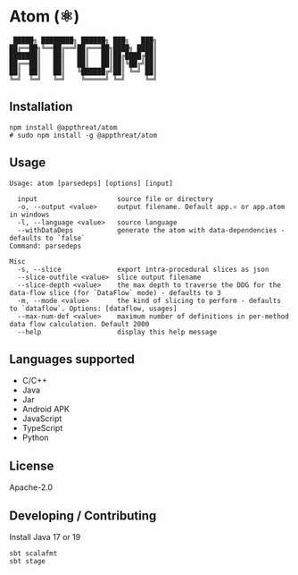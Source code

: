 # Atom (⚛)

```shell
 █████╗ ████████╗ ██████╗ ███╗   ███╗
██╔══██╗╚══██╔══╝██╔═══██╗████╗ ████║
███████║   ██║   ██║   ██║██╔████╔██║
██╔══██║   ██║   ██║   ██║██║╚██╔╝██║
██║  ██║   ██║   ╚██████╔╝██║ ╚═╝ ██║
╚═╝  ╚═╝   ╚═╝    ╚═════╝ ╚═╝     ╚═╝
```

## Installation

```shell
npm install @appthreat/atom
# sudo npm install -g @appthreat/atom
```

## Usage

```shell
Usage: atom [parsedeps] [options] [input]

  input                    source file or directory
  -o, --output <value>     output filename. Default app.⚛ or app.atom in windows
  -l, --language <value>   source language
  --withDataDeps           generate the atom with data-dependencies - defaults to `false`
Command: parsedeps

Misc
  -s, --slice              export intra-procedural slices as json
  --slice-outfile <value>  slice output filename
  --slice-depth <value>    the max depth to traverse the DDG for the data-flow slice (for `DataFlow` mode) - defaults to 3
  -m, --mode <value>       the kind of slicing to perform - defaults to `dataflow`. Options: [dataflow, usages]
  --max-num-def <value>    maximum number of definitions in per-method data flow calculation. Default 2000
  --help                   display this help message
```

## Languages supported

- C/C++
- Java
- Jar
- Android APK
- JavaScript
- TypeScript
- Python

## License

Apache-2.0

## Developing / Contributing

Install Java 17 or 19

```shell
sbt scalafmt
sbt stage
```
